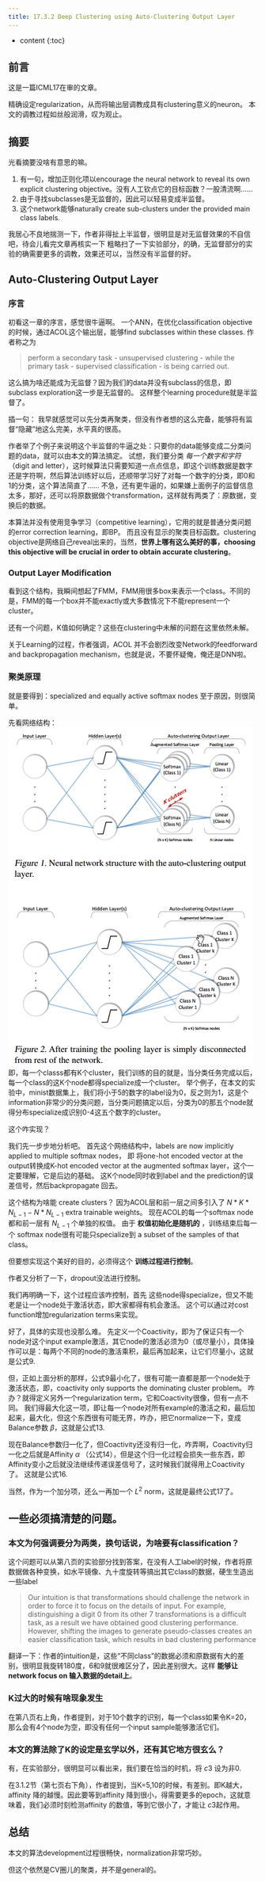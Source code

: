 ```yaml
--- 
title: 17.3.2 Deep Clustering using Auto-Clustering Output Layer
---
```




* content
{:toc}

## 前言
这是一篇ICML17在审的文章。

精确设定regularization，从而将输出层调教成具有clustering意义的neuron。
本文的调教过程如丝般润滑，叹为观止。

## 摘要
光看摘要没啥有意思的嘛。

1. 有一句，增加正则化项以encourage the neural network to reveal its own explicit clustering objective。没有人工钦点它的目标函数？一股清流啊……
2. 由于寻找subclasses是无监督的，因此可以轻易变成半监督。
3. 这个network能够naturally create sub-clusters under the provided main class labels.

我居心不良地揣测一下，作者非得扯上半监督，很明显是对无监督效果的不自信吧，待会儿看完文章再核实一下
粗略扫了一下实验部分，的确，无监督部分的实验的确需要更多的调教，效果还可以，当然没有半监督的好。

##  Auto-Clustering Output Layer
### 序言
初看这一章的序言，感觉很牛逼啊。
一个ANN，在优化classification objective的时候，通过ACOL这个输出层，能够find subclasses within these classes.
作者称之为
>perform a secondary task - unsupervised clustering - while the primary task -
supervised classification - is being carried out.

这么搞为啥还能成为无监督？因为我们的data并没有subclass的信息，即subclass exploration这一步是无监督的。
这样整个learning procedure就是半监督了。

插一句：
我早就感觉可以先分类再聚类，但没有作者想的这么完备，能够将有监督“隐藏”地这么完美，水平真的很高。

作者举了个例子来说明这个半监督的牛逼之处：只要你的data能够变成二分类问题的data，就可以由本文的算法搞定。
试想，我们要分类 _每一个数字和字符_（digit and letter），这时候算法只需要知道一点点信息，即这个训练数据是数字还是字符啊，然后算法训练好以后，还顺带学习好了对每一个数字的分类，即0和1的分类，这个算法简直了……
不急，还有更牛逼的，如果嫌上面例子的监督信息太多，那好，还可以将原数据做个transformation，这样就有两类了：原数据，变换后的数据。

本算法并没有使用竞争学习（competitive learning），它用的就是普通分类问题的error correction learning，即BP。
而且没有显示的聚类目标函数。clustering objective是网络自己reveal出来的，当然，__世界上哪有这么美好的事，choosing  this objective will be crucial in order to obtain accurate clustering__。

###  Output Layer Modification
看到这个结构，我瞬间想起了FMM，FMM用很多box来表示一个class。不同的是，FMM的每一个box并不能exactly或大多数情况下不能represent一个cluster。

还有一个问题，K值如何确定？这些在clustering中未解的问题在这里依然未解。

关于Learning的过程，作者强调，ACOL 并不会剧烈改变Network的feedforward and backpropagation mechanism，也就是说，不要怀疑俺，俺还是DNN啦。

###  聚类原理
就是要得到：specialized and equally active softmax nodes
至于原因，则很简单。

先看网络结构：
![](DeepClusteringusingAuto\网络结构.png)
即，每一个classs都有K个cluster，我们训练的目的就是，当分类任务完成以后，每一个class的这K个node都得specialize成一个cluster。
举个例子，在本文的实验中，minist数据集上，我们将小于5的数字的label设为0，反之则为1，这是个information非常少的分类问题，当分类问题搞定以后，分类为0的那五个node就得分布specialize成识别0-4这五个数字的cluster。

这个咋实现？

我们先一步步地分析吧。
首先这个网络结构中，labels are now implicitly applied to multiple softmax nodes， 即 将one-hot encoded vector at the output转换成K-hot encoded vector at the augmented softmax layer，这个一定要理解，它是后边的基础。
这K个node同时收到label and the prediction的误差信号，然后backpropagate 回去。

这个结构为啥能 create clusters？
因为ACOL层和前一层之间多引入了 $N*K*N_{L-1}-N*N_{L-1}$ extra trainable weights。
现在ACOL的每一个softmax node都和前一层有 $N_{L-1}$ 个单独的权值。
由于 __权值初始化是随机的__  ，训练结束后每一个 softmax node很有可能只specialize到 a subset of the samples of that class。

但要想实现这个美好的目的，必须得这个 __训练过程进行控制__。

作者又分析了一下，dropout没法进行控制。

我们再明确一下，这个过程应该咋控制，首先 这些node得specialize，但又不能老是让一个node处于激活状态，即大家都得有机会激活。
这个可以通过对cost function增加regularization terms来实现。


好了，具体的实现也没那么难。
先定义一个Coactivity，即为了保证只有一个node对这个input example激活，其它node的激活必须为0（或尽量小），具体操作可以是：每两个不同的node的激活乘积，最后再加起来，让它们尽量小，这就是公式9.

但，正如上面分析的那样，公式9最小化了，很有可能一直都是那一个node处于激活状态，即，coactivity only supports the dominating cluster problem。
咋办？就得定义另外一个regularization term，它和Coactivity很像，但有一点不同。
我们得最大化这一项，即让每一个node对所有example的激活之和，最后加起来，最大化，但这个东西很有可能无界，咋办，把它normalize一下，变成Balance参数 $\beta$，这就是公式13.

现在Balance参数归一化了，但Coactivity还没有归一化，咋弄啊，Coactivity归一化之后就是Affinity $\alpha$ （公式14），但是这个归一化过程会损失一些东西，即Affinity变小之后就没法继续传递误差信号了，这时候我们就得用上Coactivity了。
这就是公式16.

当然，作为一个加分项，还么一再加一个 $L^2$ norm，这就是最终公式17了。

## 一些必须搞清楚的问题。
### 本文为何强调要分为两类，换句话说，为啥要有classification？
这个问题可以从第八页的实验部分找到答案，在没有人工label的时候，作者将原数据做各种变换，如水平镜像、九十度旋转等搞出其它class的数据，硬生生造出一些label
> Our intuition is that transformations should challenge the network in order to force it to focus on the details of input. For example, distinguishing a digit 0 from its other 7 transformations is a difficult task, as a result we have obtained good clustering performance. However, shifting the images to generate pseudo-classes creates an easier classification task, which results in bad clustering performance

翻译一下：作者的intuition是，这些“不同class”的数据必须和原数据有大的差别，很明显我旋转180度，6和9就很难区分了，因此差别很大。这样 __能够让network focus on 输入数据的detail上__。

### K过大的时候有啥现象发生
在第八页右上角，作者提到，对于10个数字的识别，每一个class如果令K=20，那么会有4个node为空，即没有任何一个input sample能够激活它们。

### 本文的算法除了K的设定是玄学以外，还有其它地方很玄么？
有，在实验部分，很明显可以看出来，我们要在恰当的时机，将 $c3$ 设为非0.

在3.1.2节（第七页右下角），作者提到，当K=5,10的时候，有差别。即K越大，affinity 降的越慢。因此要等到affinity 降到很小，得需要更多的epoch，这就意味着，我们必须时刻检测affinity 的数值，等到它很小了，才能让 $c3$起作用。

## 总结
本文的算法development过程很畅快，normalization非常巧妙。

但这个依然是CV圈儿的聚类，并不是general的。